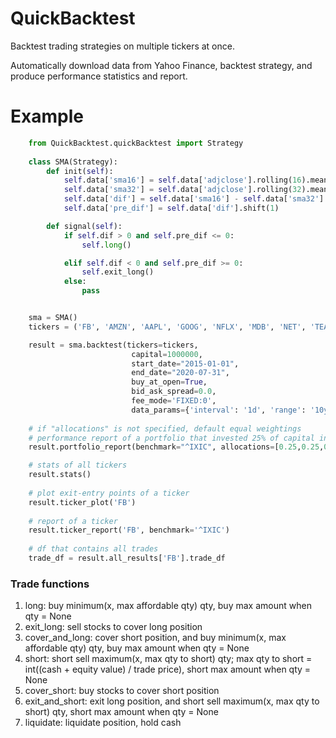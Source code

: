 # QuickBacktest

Backtest trading strategies on multiple tickers at once.

Automatically download data from Yahoo Finance, backtest strategy, and produce performance statistics and report.

# Example
```python
    from QuickBacktest.quickBacktest import Strategy
    
    class SMA(Strategy):
        def init(self):
            self.data['sma16'] = self.data['adjclose'].rolling(16).mean()
            self.data['sma32'] = self.data['adjclose'].rolling(32).mean()
            self.data['dif'] = self.data['sma16'] - self.data['sma32']
            self.data['pre_dif'] = self.data['dif'].shift(1)

        def signal(self):
            if self.dif > 0 and self.pre_dif <= 0:
                self.long()

            elif self.dif < 0 and self.pre_dif >= 0:
                self.exit_long()
            else:
                pass


    sma = SMA()
    tickers = ('FB', 'AMZN', 'AAPL', 'GOOG', 'NFLX', 'MDB', 'NET', 'TEAM', 'CRM')

    result = sma.backtest(tickers=tickers,
                           capital=1000000,
                           start_date="2015-01-01",
                           end_date="2020-07-31",
                           buy_at_open=True,
                           bid_ask_spread=0.0,
                           fee_mode='FIXED:0',
                           data_params={'interval': '1d', 'range': '10y'})
                      
    # if "allocations" is not specified, default equal weightings
    # performance report of a portfolio that invested 25% of capital in each ticker
    result.portfolio_report(benchmark="^IXIC", allocations=[0.25,0.25,0.25,0.25])

    # stats of all tickers
    result.stats()
    
    # plot exit-entry points of a ticker
    result.ticker_plot('FB')
    
    # report of a ticker
    result.ticker_report('FB', benchmark='^IXIC')
    
    # df that contains all trades
    trade_df = result.all_results['FB'].trade_df
```

### Trade functions
1. long: buy minimum(x, max affordable qty) qty, buy max amount when qty = None
2. exit_long: sell stocks to cover long position
3. cover_and_long: cover short position, and buy minimum(x, max affordable qty) qty, buy max amount when qty = None
4. short: short sell maximum(x, max qty to short) qty; max qty to short = int((cash + equity value) / trade price), short max amount when qty = None
5. cover_short: buy stocks to cover short position
6. exit_and_short: exit long position, and short sell maximum(x, max qty to short) qty, short max amount when qty = None
7. liquidate: liquidate position, hold cash



